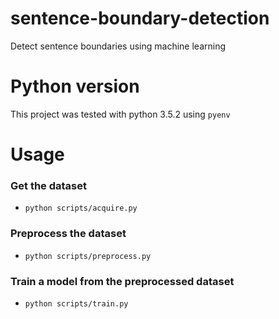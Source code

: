 # sentence-boundary-detection
Detect sentence boundaries using machine learning

# Python version
This project was tested with python 3.5.2 using `pyenv`

# Usage

### Get the dataset
* `python scripts/acquire.py`

### Preprocess the dataset
* `python scripts/preprocess.py`

### Train a model from the preprocessed dataset
* `python scripts/train.py`


